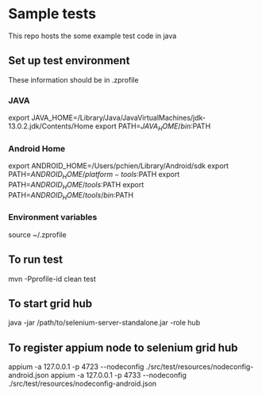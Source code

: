 # Sample tests

This repo hosts the some example test code in java

## Set up test environment

These information should be in .zprofile

### JAVA
export JAVA_HOME=/Library/Java/JavaVirtualMachines/jdk-13.0.2.jdk/Contents/Home
export PATH=$JAVA_HOME/bin:$PATH

### Android Home
export ANDROID_HOME=/Users/pchien/Library/Android/sdk
export PATH=$ANDROID_HOME/platform-tools:$PATH
export PATH=$ANDROID_HOME/tools:$PATH
export PATH=$ANDROID_HOME/tools/bin:$PATH

### Environment variables

source ~/.zprofile

## To run test

mvn -Pprofile-id clean test

## To start grid hub

java -jar /path/to/selenium-server-standalone.jar -role hub

## To register appium node to selenium grid hub

appium -a 127.0.0.1 -p 4723 --nodeconfig ./src/test/resources/nodeconfig-android.json
appium -a 127.0.0.1 -p 4733 --nodeconfig ./src/test/resources/nodeconfig-android.json